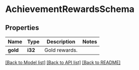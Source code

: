 # AchievementRewardsSchema

## Properties

Name | Type | Description | Notes
------------ | ------------- | ------------- | -------------
**gold** | **i32** | Gold rewards. | 

[[Back to Model list]](../README.md#documentation-for-models) [[Back to API list]](../README.md#documentation-for-api-endpoints) [[Back to README]](../README.md)


